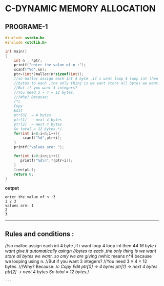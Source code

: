 # C-DYNAMIC MEMORY ALLOCATION
## PROGRAME-1

```c
#include <stdio.h>
#include <stdlib.h>

int main()
{
    int n , *ptr;
    printf("enter the value of n :");
    scanf("%d",&n);
    ptr=(int*)malloc(n*sizeof(int));
    //so malloc assign each int 4 byte ,if i want loop 4 loop int then 4*4 16 byte i want give.it automatically asingn
    //bytes to each ,the only thing is we want store all bytes we want. so only we are giving n*whic means n*4 because we looping using n.
    //But if you want 3 integers?
    //You need 3 × 4 = 12 bytes.
    ///Why? Because:
    /*c
    Copy
    Edit
    ptr[0]  → 4 bytes
    ptr[1]  → next 4 bytes
    ptr[2]  → next 4 bytes
    So total = 12 bytes.*/
    for(int i=0;i<n;i++){
        scanf("%d",ptr+i);
    }
    printf("values are: ");

    for(int i=0;i<n;i++){
       printf("%d\n",*(ptr+i));
    }
    free(ptr);
    return 0;
}
 ```
 **output** 
 ```
 enter the value of n :3
1 2 3
values are: 1
2
3
```
---
## Rules and conditions :
 //so malloc assign each int 4 byte ,if i want loop 4 loop int then 4*4 16 byte i want give.it automatically asingn
    //bytes to each ,the only thing is we want store all bytes we want. so only we are giving n*whic means n*4 because we looping using n.
    //But if you want 3 integers?
    //You need 3 × 4 = 12 bytes.
    ///Why? Because:
    /*c
    Copy
    Edit
    ptr[0]  → 4 bytes
    ptr[1]  → next 4 bytes
    ptr[2]  → next 4 bytes
    So total = 12 bytes.*/
```
---



